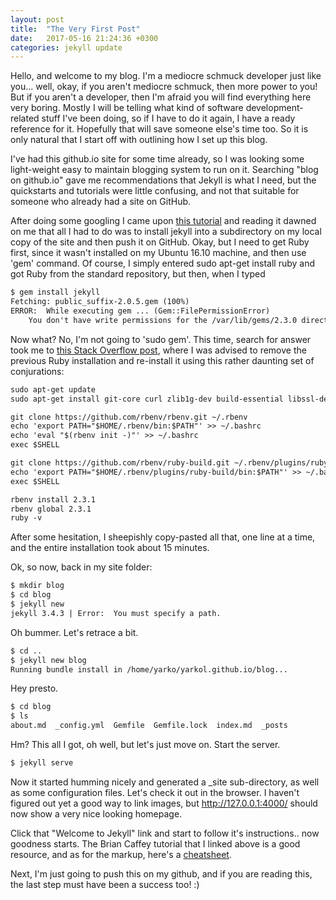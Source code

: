 ```yaml
---
layout: post
title:  "The Very First Post"
date:   2017-05-16 21:24:36 +0300
categories: jekyll update
---
```


Hello, and welcome to my blog. I'm a mediocre schmuck developer just like you... well, okay, if you aren't mediocre schmuck, then more power to you! But if you aren't a developer, then I'm afraid you will find everything here very boring. Mostly I will be telling what kind of software development-related stuff I've been doing, so if I have to do it again, I have a ready reference for it. Hopefully that will save someone else's time too. So it is only natural that I start off with outlining how I set up this blog.

I've had this github.io site for some time already, so I was looking some light-weight easy to maintain blogging system to run on it. Searching "blog on github.io" gave me recommendations that Jekyll is what I need, but the quickstarts and tutorials were little confusing, and not that suitable for someone who already had a site on GitHub.

After doing some googling I came upon [this tutorial](https://briancaffey.github.io/2016/03/17/jekyll-tutorial.html) and reading it dawned on me that all I had to do was to install jekyll into a subdirectory on my local copy of the site and then push it on GitHub. Okay, but I need to get Ruby first, since it wasn't installed on my Ubuntu 16.10 machine, and then use 'gem' command. Of course, I simply entered sudo apt-get install ruby and got Ruby from the standard repository, but then, when I typed 

``` html
$ gem install jekyll
Fetching: public_suffix-2.0.5.gem (100%)
ERROR:  While executing gem ... (Gem::FilePermissionError)
    You don't have write permissions for the /var/lib/gems/2.3.0 directory.
```

Now what? No, I'm not going to 'sudo gem'. This time, search for answer took me to [this Stack Overflow post](http://stackoverflow.com/questions/37720892/you-dont-have-write-permissions-for-the-var-lib-gems-2-3-0-directory), where I was advised to remove the previous Ruby installation and re-install it using this rather daunting set of conjurations:

``` html
sudo apt-get update 
sudo apt-get install git-core curl zlib1g-dev build-essential libssl-dev libreadline-dev libyaml-dev libsqlite3-dev sqlite3 libxml2-dev libxslt1-dev libcurl4-openssl-dev python-software-properties libffi-dev

git clone https://github.com/rbenv/rbenv.git ~/.rbenv
echo 'export PATH="$HOME/.rbenv/bin:$PATH"' >> ~/.bashrc
echo 'eval "$(rbenv init -)"' >> ~/.bashrc
exec $SHELL

git clone https://github.com/rbenv/ruby-build.git ~/.rbenv/plugins/ruby-build
echo 'export PATH="$HOME/.rbenv/plugins/ruby-build/bin:$PATH"' >> ~/.bashrc
exec $SHELL

rbenv install 2.3.1
rbenv global 2.3.1
ruby -v
``` 

After some hesitation, I sheepishly copy-pasted all that, one line at a time, and the entire installation took about 15 minutes.

Ok, so now, back in my site folder:

``` html
$ mkdir blog
$ cd blog
$ jekyll new
jekyll 3.4.3 | Error:  You must specify a path.
``` 

Oh bummer. Let's retrace a bit.

``` html
$ cd ..
$ jekyll new blog
Running bundle install in /home/yarko/yarkol.github.io/blog... 
``` 

Hey presto. 

``` html
$ cd blog
$ ls
about.md  _config.yml  Gemfile  Gemfile.lock  index.md  _posts
```

Hm? This all I got, oh well, but let's just move on. Start the server.

``` html
$ jekyll serve
```

Now it started humming nicely and generated a _site sub-directory, as well as some configuration files. Let's check it out in the browser.
I haven't figured out yet a good way to link images, but http://127.0.0.1:4000/ should now show a very nice looking homepage.

Click that "Welcome to Jekyll" link and start to follow it's instructions.. now goodness starts. The Brian Caffey tutorial that I linked above is a good resource, and as for the markup, here's a [cheatsheet](http://assemble.io/docs/Cheatsheet-Markdown.html). 

Next, I'm just going to push this on my github, and if you are reading this, the last step must have been a success too! :)


















